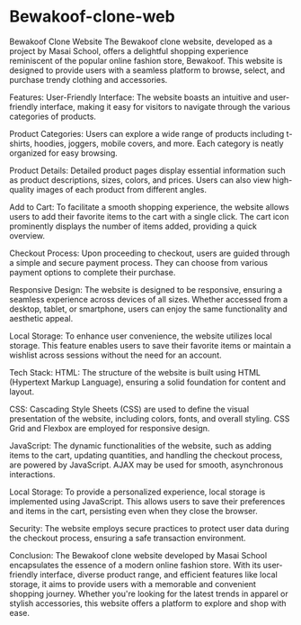 # Bewakoof-clone-web

Bewakoof Clone Website
The Bewakoof clone website, developed as a project by Masai School, offers a delightful shopping experience reminiscent of the popular online fashion store, Bewakoof. This website is designed to provide users with a seamless platform to browse, select, and purchase trendy clothing and accessories.

Features:
User-Friendly Interface: The website boasts an intuitive and user-friendly interface, making it easy for visitors to navigate through the various categories of products.

Product Categories: Users can explore a wide range of products including t-shirts, hoodies, joggers, mobile covers, and more. Each category is neatly organized for easy browsing.

Product Details: Detailed product pages display essential information such as product descriptions, sizes, colors, and prices. Users can also view high-quality images of each product from different angles.

Add to Cart: To facilitate a smooth shopping experience, the website allows users to add their favorite items to the cart with a single click. The cart icon prominently displays the number of items added, providing a quick overview.

Checkout Process: Upon proceeding to checkout, users are guided through a simple and secure payment process. They can choose from various payment options to complete their purchase.

Responsive Design: The website is designed to be responsive, ensuring a seamless experience across devices of all sizes. Whether accessed from a desktop, tablet, or smartphone, users can enjoy the same functionality and aesthetic appeal.

Local Storage: To enhance user convenience, the website utilizes local storage. This feature enables users to save their favorite items or maintain a wishlist across sessions without the need for an account.

Tech Stack:
HTML: The structure of the website is built using HTML (Hypertext Markup Language), ensuring a solid foundation for content and layout.

CSS: Cascading Style Sheets (CSS) are used to define the visual presentation of the website, including colors, fonts, and overall styling. CSS Grid and Flexbox are employed for responsive design.

JavaScript: The dynamic functionalities of the website, such as adding items to the cart, updating quantities, and handling the checkout process, are powered by JavaScript. AJAX may be used for smooth, asynchronous interactions.

Local Storage: To provide a personalized experience, local storage is implemented using JavaScript. This allows users to save their preferences and items in the cart, persisting even when they close the browser.

Security: The website employs secure practices to protect user data during the checkout process, ensuring a safe transaction environment.

Conclusion:
The Bewakoof clone website developed by Masai School encapsulates the essence of a modern online fashion store. With its user-friendly interface, diverse product range, and efficient features like local storage, it aims to provide users with a memorable and convenient shopping journey. Whether you're looking for the latest trends in apparel or stylish accessories, this website offers a platform to explore and shop with ease.

